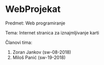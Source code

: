 # WebProjekat

Predmet: Web programiranje

Tema: Internet stranica za iznajmljivanje karti

Članovi tima:
1. Zoran Jankov (sw-08-2018)
2. Miloš Panić (sw-19-2018)
